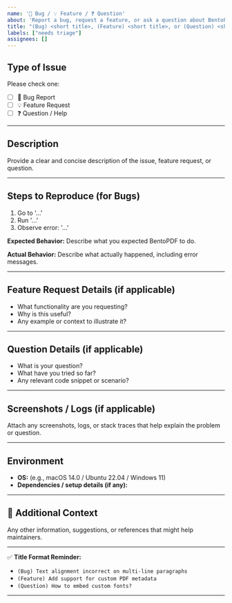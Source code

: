 ```yaml
---
name: '🐛 Bug / 💡 Feature / ❓ Question'
about: 'Report a bug, request a feature, or ask a question about BentoPDF'
title: "(Bug) <short title>, (Feature) <short title>, or (Question) <short title>"
labels: ["needs triage"]
assignees: []
---
```


## Type of Issue
Please check one:

- [ ] 🐛 Bug Report  <!-- Label: bug -->
- [ ] 💡 Feature Request  <!-- Label: feature -->
- [ ] ❓ Question / Help  <!-- Label: question -->

---

## Description

Provide a clear and concise description of the issue, feature request, or question.  

---

## Steps to Reproduce (for Bugs)

1. Go to '...'
2. Run '...'
3. Observe error: '...'

**Expected Behavior:**
Describe what you expected BentoPDF to do.

**Actual Behavior:**
Describe what actually happened, including error messages.

---

## Feature Request Details (if applicable)

- What functionality are you requesting?  
- Why is this useful?  
- Any example or context to illustrate it?

---

## Question Details (if applicable)

- What is your question?  
- What have you tried so far?  
- Any relevant code snippet or scenario?

---

## Screenshots / Logs (if applicable)
Attach any screenshots, logs, or stack traces that help explain the problem or question.

---

## Environment
- **OS:** (e.g., macOS 14.0 / Ubuntu 22.04 / Windows 11)  
- **Dependencies / setup details (if any):**  

---

## 💭 Additional Context
Any other information, suggestions, or references that might help maintainers.

---

✅ **Title Format Reminder:**  
- `(Bug) Text alignment incorrect on multi-line paragraphs`  
- `(Feature) Add support for custom PDF metadata`  
- `(Question) How to embed custom fonts?`

---